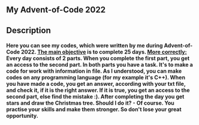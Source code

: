 <!DOCTYPE html>
<html>
 <body>
 <h2>
 <b>
 My Advent-of-Code 2022
 </b>
 </h2>
 <h2>
 Description
 </h2>
 <h4>
 Here you can see my codes, which were written by me during Advent-of-Code 2022.
 <u>The main objective</u> is to complete 25 days.
 <b><u>More correctly:</u></b>
 Every day consists of 2 parts. When you complete the first part, you get an access to the second part. 
 In both parts you have a task. It's to make a code for work with information in file. As I understood, you can make codes on any programming language (for my example it's C++). When you have made a code, you get an answer, according with your txt file, and check it, if it is the right answer. If it is true, you get an access to the second part, else find the mistake :). After completing the day you get stars and draw the Christmas tree.  
 Should I do it? - Of course. You practise your skills and make them stronger. So don't lose your great opportunity.
 </h4>
 </body>
</html>